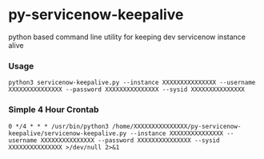 # py-servicenow-keepalive
python based command line utility for keeping dev servicenow instance alive

### Usage
```python3 servicenow-keepalive.py --instance XXXXXXXXXXXXXXX --username XXXXXXXXXXXXXXX --password XXXXXXXXXXXXXXX --sysid XXXXXXXXXXXXXXX```

### Simple 4 Hour Crontab
```0 */4 * * * /usr/bin/python3 /home/XXXXXXXXXXXXXXX/py-servicenow-keepalive/servicenow-keepalive.py --instance XXXXXXXXXXXXXXX --username XXXXXXXXXXXXXXX --password XXXXXXXXXXXXXXX --sysid XXXXXXXXXXXXXXX >/dev/null 2>&1```
